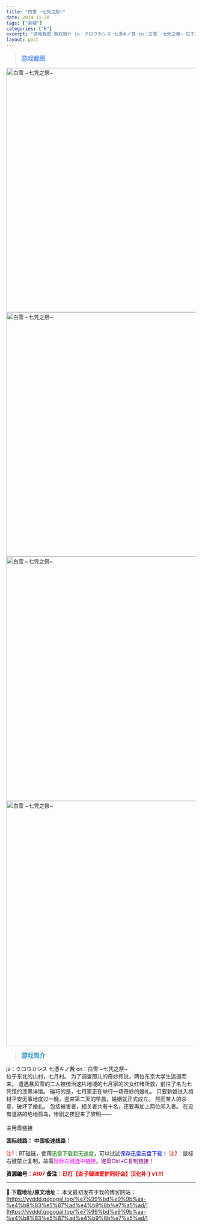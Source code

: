 ```yaml
---
title: "白雪 ~七凭之祭~"
date: 2014-11-20
tags: ["悬疑"]
categories: ["B"]
excerpt: "游戏截图 游戏简介 ja：クロウカシス 七憑キノ贄 cn：白雪 ~七凭之祭~ 位于东北的山村，七月村。 为了调查那儿的奇妙传说，两位东京大学生远道而来。 遭遇暴风雪的二人被统治这片地域的七月家的次女红绪所救，前往了名为七凭馆的漆黑洋馆。 碰巧的是，七月家正在举行一场奇妙的婚礼。 只要新娘进入棺材平安&hellip;"
layout: post
---
```


<div>
<blockquote><b><span style="font-size: 12pt; color: #6699ff;">游戏截图</span></b></blockquote>
<div><img title="点击放大" src="https://yyddd.gogogal.top/wp-content/uploads/2025/04/20250424_680a1aeeac936.webp" alt="白雪 ~七凭之祭~" width="650" /></div>
<div><img title="点击放大" src="https://yyddd.gogogal.top/wp-content/uploads/2025/04/20250424_680a1af014202.webp" alt="白雪 ~七凭之祭~" width="650" /></div>
<div><img title="点击放大" src="https://yyddd.gogogal.top/wp-content/uploads/2025/04/20250424_680a1af186487.webp" alt="白雪 ~七凭之祭~" width="650" /></div>
<div><img title="点击放大" src="https://yyddd.gogogal.top/wp-content/uploads/2025/04/20250424_680a1af339522.webp" alt="白雪 ~七凭之祭~" width="650" /></div>
<blockquote><b><span style="font-size: 12pt; color: #3399cc;">游戏简介</span></b></blockquote>
<div>ja：クロウカシス 七憑キノ贄
cn：白雪 ~七凭之祭~</div>
<div>位于东北的山村，七月村。
为了调查那儿的奇妙传说，两位东京大学生远道而来。
遭遇暴风雪的二人被统治这片地域的七月家的次女红绪所救，前往了名为七凭馆的漆黑洋馆。
碰巧的是，七月家正在举行一场奇妙的婚礼。
只要新娘进入棺材平安无事地度过一晚，迎来第二天的早晨，婚姻就正式成立。
然而某人的杀意，破坏了婚礼。
包括被害者，相关者共有十名，还要再加上两位闯入者。
在没有退路的绝地孤岛，惨剧之夜迎来了黎明——</div>
&nbsp;

</div>
<div class="panel panel-primary">
<div class="panel-heading">主用盘链接</div>
<div class="panel-body">

<b>国际线路：</b>
<b>中国极速线路：</b>


<span style="color: #ff0000;">注1：</span>BT磁链，使用<span style="color: #008000;">迅雷下载若无速度</span>，可以试试<span style="color: #0000ff;">保存迅雷云盘下载！</span>
<span style="color: #ff0000;">注2：</span>鼠标右键禁止复制，故需<span style="color: #ff00ff;">鼠标左键选中链接</span>，<span style="color: #800080;">键盘Ctrl+C复制链接！</span>

</div>
<div class="panel-footer"><span style="color: #ff0000;"><b><span style="color: #000000;">资源编号</span>：A107</b></span>
<span style="color: #ff0000;"><b><span style="color: #000000;">备注</span>：已打【杏子御津爱护同好会】汉化补丁v1.11</b></span></div>
</div>

---
📖 **下载地址/原文地址：** 本文最初发布于我的博客网站：[https://yyddd.gogogal.top/%e7%99%bd%e9%9b%aa-%e4%b8%83%e5%87%ad%e4%b9%8b%e7%a5%ad/](https://yyddd.gogogal.top/%e7%99%bd%e9%9b%aa-%e4%b8%83%e5%87%ad%e4%b9%8b%e7%a5%ad/)
